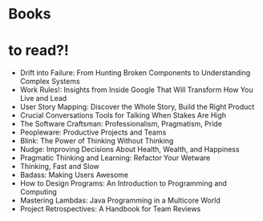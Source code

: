 # Books

# to read?!

* Drift into Failure: From Hunting Broken Components to Understanding Complex Systems
* Work Rules!: Insights from Inside Google That Will Transform How You Live and Lead
* User Story Mapping: Discover the Whole Story, Build the Right Product
* Crucial Conversations Tools for Talking When Stakes Are High
* The Software Craftsman: Professionalism, Pragmatism, Pride
* Peopleware: Productive Projects and Teams
* Blink: The Power of Thinking Without Thinking
* Nudge: Improving Decisions About Health, Wealth, and Happiness
* Pragmatic Thinking and Learning: Refactor Your Wetware
* Thinking, Fast and Slow
* Badass: Making Users Awesome
* How to Design Programs: An Introduction to Programming and Computing
* Mastering Lambdas: Java Programming in a Multicore World
* Project Retrospectives: A Handbook for Team Reviews
